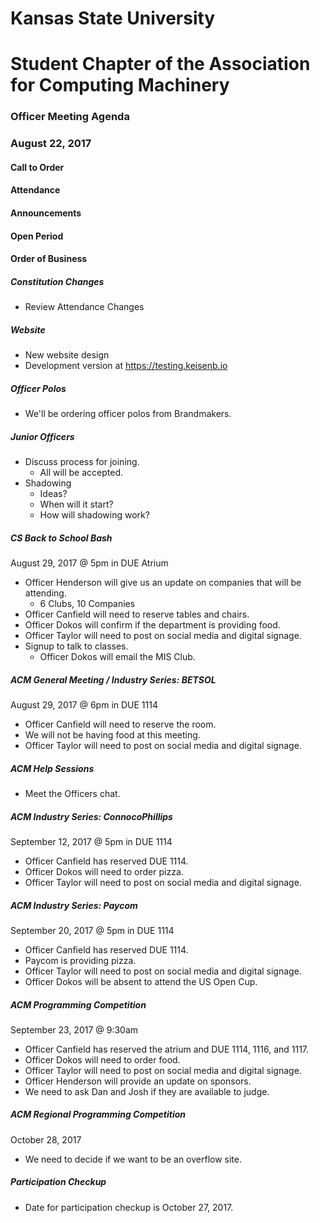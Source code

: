 # Kansas State University
# Student Chapter of the Association for Computing Machinery
### Officer Meeting Agenda
### August 22, 2017


#### Call to Order

#### Attendance

#### Announcements

#### Open Period

#### Order of Business
##### Constitution Changes
* Review Attendance Changes

##### Website
* New website design
* Development version at https://testing.keisenb.io

##### Officer Polos
* We'll be ordering officer polos from Brandmakers.

##### Junior Officers
* Discuss process for joining.
    * All will be accepted.
* Shadowing
    * Ideas?
    * When will it start?
    * How will shadowing work?

##### CS Back to School Bash
August 29, 2017 @ 5pm in DUE Atrium
* Officer Henderson will give us an update on companies that will be attending.
    * 6 Clubs, 10 Companies
* Officer Canfield will need to reserve tables and chairs.
* Officer Dokos will confirm if the department is providing food.
* Officer Taylor will need to post on social media and digital signage.
* Signup to talk to classes.
    * Officer Dokos will email the MIS Club.

##### ACM General Meeting / Industry Series: BETSOL
August 29, 2017 @ 6pm in DUE 1114
* Officer Canfield will need to reserve the room.
* We will not be having food at this meeting.
* Officer Taylor will need to post on social media and digital signage.

##### ACM Help Sessions
* Meet the Officers chat.

##### ACM Industry Series: ConnocoPhillips
September 12, 2017 @ 5pm in DUE 1114
* Officer Canfield has reserved DUE 1114.
* Officer Dokos will need to order pizza.
* Officer Taylor will need to post on social media and digital signage.

##### ACM Industry Series: Paycom
September 20, 2017 @ 5pm in DUE 1114
* Officer Canfield has reserved DUE 1114.
* Paycom is providing pizza.
* Officer Taylor will need to post on social media and digital signage.
* Officer Dokos will be absent to attend the US Open Cup.

##### ACM Programming Competition
September 23, 2017 @ 9:30am
* Officer Canfield has reserved the atrium and DUE 1114, 1116, and 1117.
* Officer Dokos will need to order food.
* Officer Taylor will need to post on social media and digital signage.
* Officer Henderson will provide an update on sponsors.
* We need to ask Dan and Josh if they are available to judge.

##### ACM Regional Programming Competition
October 28, 2017
* We need to decide if we want to be an overflow site.

##### Participation Checkup
* Date for participation checkup is October 27, 2017.
